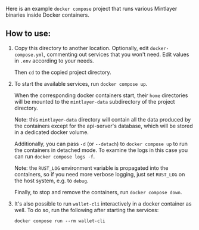 Here is an example `docker compose` project that runs various Mintlayer binaries
inside Docker containers.

How to use:
----------
1. Copy this directory to another location. Optionally, edit `docker-compose.yml`,
commenting out services that you won't need. Edit values in `.env` according to your needs.

    Then `cd` to the copied project directory.


2. To start the available services, run `docker compose up`.

    When the corresponding docker containers start, their `home` directories will be mounted
    to the `mintlayer-data` subdirectory of the project directory.

    Note: this `mintlayer-data` directory will contain all the data produced by the containers
    except for the api-server's database, which will be stored in a dedicated docker volume.

    Additionally, you can pass `-d` (or `--detach`) to `docker compose up` to run the containers
    in detached mode.
    To examine the logs in this case you can run `docker compose logs -f`.

    Note: the `RUST_LOG` environment variable is propagated into the containers, so if you need
    more verbose logging, just set `RUST_LOG` on the host system, e.g. to `debug`.

    Finally, to stop and remove the containers, run `docker compose down`.

3. It's also possible to run `wallet-cli` interactively in a docker container as well.
    To do so, run the following after starting the services:
    ```
    docker compose run --rm wallet-cli
    ```

<!-- Auto-update: 2025-10-09T23:12:04.041460 -->
